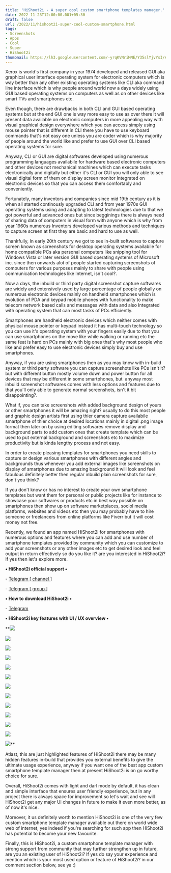```yaml
---
title: 'HiShoot2i - A super cool custom smartphone templates manager.'
date: 2022-11-23T12:00:00.001+05:30
draft: false
url: /2022/11/hishoot2i-super-cool-custom-smartphone.html
tags: 
- Screenshots
- Apps
- Cool
- Super
- HiShoot2i
thumbnail: https://lh3.googleusercontent.com/-yrqKVNriMNE/Y35slYjvYsI/AAAAAAAAPJ0/IzAMF0u21qwj_FvYjUBL-15zhGHEVIkbgCNcBGAsYHQ/s1600/1669229714627217-0.png
---
```


  

Xerox is world's first company in year 1974 developed and released GUI aka graphical user interface operating system for electronic computers which is way better than any other existing operating systems like CLI aka command line interface which is why people around world now a days widely using GUI based operating systems on computers as well as on other devices like smart TVs and smartphones etc.

  

Even though, there are drawbacks in both CLI and GUI based operating systems but at the end GUI one is way more easy to use as over there it will present data available on electronic computers in more appealing way with visual graphical design everywhere which you can access simply using mouse pointer that is different in CLI there you have to use keyboard commands that's not easy one unless you are coder which is why majority of people around the world like and prefer to use GUI over CLI based operating systems for sure.

  

Anyway, CLI or GUI are digital softwares developed using numerous programming languages availabile for hardware based electronic computers and other devices not mechanical machines which can execute tasks electronically and digitally but either it's CLI or GUI you will only able to see visual digital form of them on display screen monitor Integrated on electronic devices so that you can access them comfortably and conveniently.

  

Fortunately, many inventors and companies since mid 19th century as it is when all started continously upgraded CLI and from year 1970s GUI operating systems using and adapting to latest technologies due to that we got powerful and advanced ones but since begginings there is always need of sharing data of computers in visual form with anyone which is why from year 1960s numerous Inventors developed various methods and techniques to capture screen at first they are basic and hard to use as well.

  

Thankfully, In early 20th century we got to see in-built softwares to capture screen known as screenshots for desktop operating systems availabile for home compatible PCs aka personal computers like snipping tool for Windows Vista or later version GUI based operating systems of Microsoft inc. since then onwards alot of people started capturing screenshots of computers for various purposes mainly to share with people using communication technologies like Internet, isn't cool?.

  

Now a days, the inbuild or third party digital screenshot capture softwares are widely and extensively used by large percentage of people globally on numerous electronic devices mainly on handheld smartphones which is evolution of PDA and keypad mobile phones with functionality to make telecom network based calls and messages with data and also Integrated with operating system that can most tasks of PCs efficiently.

  

Smartphones are handheld electronic devices which neither comes with physical mouse pointer or keypad instead it has multi-touch technology so you can use it's operating system with your fingers easily due to that you can use smartphones on the move like while walking or running etc the same feat is hard on PCs mainly with big ones that's why most people who like and prefer easy to use electronic devices simply buy and use smartphones.

  

Anyway, if you are using smartphones then as you may know with in-build system or third party software you can capture screenshots like PCs isn't it? but with different button mostly volume down and power button for all devices that may be different in some smartphones, but  anyway most inbuild screenshot softwares comes with less options and features due to that you'll only able to generate normal screenshots, isn't it bit disappointing?.

  

What if, you can take screenshots with added background design of yours or other smartphones it will be amazing right? usually to do this most people and graphic design artists first using thier camera capture availabile smartphone of thier choice at desired locations mainly in digital .png image format then later on by using editing softwares remove display and background parts to add custom ones that create template which can be used to put external background and screenshots etc to maximize productivity but is kinda lengthy process and not easy.

  

In order to create pleasing templates for smartphones you need skills to capture or design various smartphones with different angles and backgrounds thus whenever you add external images like screenshots on display of smartphones due to amazing background it will look and feel fabulous definitely better then regular inbuild plain screenshots for sure, don't you think?

  

If you don't know or has no interest to create your own smartphone templates but want them for personal or public projects like for instance to showcase your softwares or products etc in best way possible on smartphones then show up on software marketplaces, sociol media platforms, websites and videos etc then you may probably have to hire someone or freelancers from online platforms like Fiverr but it will cost money not free.

  

Recently, we found an app named HiShoot2i for smartphones with numerous options and features where you can add and use number of smartphone templates provided by community which you can customize to add your screenshots or any other images etc to get desired look and feel output in return effectively so do you like it? are you interested in HiShoot2i? If yes then let's explore more.

  

**• HiShoot2i official support •**

\- [Telegram \[ channel \]](https://t.me/hishoot2imaterial)

\- [Telegram \[ group \]](https://t.me/hishoot2i_material)

**• How to download HiShoot2i •**

\- [Telegram](https://t.me/hishoot2imaterial)

  

**• HiShoot2i key features with UI / UX overview •**

 **![](https://lh3.googleusercontent.com/-2bJgPH7NNa8/Y35skmcANeI/AAAAAAAAPJw/QvN6I_Vz618LSil5eTozQKNgPZBfY-USACNcBGAsYHQ/s1600/1669229711092578-1.png) 

 ![](https://lh3.googleusercontent.com/-ENh4tsF05sM/Y35sj7_v95I/AAAAAAAAPJs/LntnDmCMtLoNAaK5xLdX0ZtWK9B4ntMFQCNcBGAsYHQ/s1600/1669229707500315-2.png) 

 ![](https://lh3.googleusercontent.com/-2iXiaTFa25M/Y35si4vFFgI/AAAAAAAAPJo/FAEwG4s3D8AQggSYZSoS2DmnzEzqohxfQCNcBGAsYHQ/s1600/1669229704004691-3.png) 

 ![](https://lh3.googleusercontent.com/-3dw1YpXuOD8/Y35siP8MWBI/AAAAAAAAPJk/L1rpDM_ze7kdBYMTVqrNaZ5k0NHo5QnYgCNcBGAsYHQ/s1600/1669229700732493-4.png) 

 ![](https://lh3.googleusercontent.com/-U476ArZh3i0/Y35shEtBMpI/AAAAAAAAPJg/31FJU_xjeB02VbrwLl2LpSlFxgE065aQACNcBGAsYHQ/s1600/1669229697407952-5.png) 

 ![](https://lh3.googleusercontent.com/-v3gK0XUB6ww/Y35sgZVbkNI/AAAAAAAAPJc/8vJ0ztqqaQkkNMpnhXwHtwxb4ziEGmAVwCNcBGAsYHQ/s1600/1669229693805688-6.png) 

 ![](https://lh3.googleusercontent.com/-B8McCI5LBok/Y35sfS5XDoI/AAAAAAAAPJY/HOb6vOM0OhshmHpjawVbuPAv9cwzTKBywCNcBGAsYHQ/s1600/1669229690461323-7.png) 

 ![](https://lh3.googleusercontent.com/-A6mJp6Bg8uA/Y35sesegz4I/AAAAAAAAPJU/kbIq4C7MFHQ0pyHe273MQXhzQsOBt8tZgCNcBGAsYHQ/s1600/1669229687534057-8.png) 

 ![](https://lh3.googleusercontent.com/-vlv7uoHQ4yg/Y35sdzRJcoI/AAAAAAAAPJQ/A41RCNklvgI_W0rNf5vM9Ff1ZhooW0xrQCNcBGAsYHQ/s1600/1669229684744655-9.png) 

 ![](https://lh3.googleusercontent.com/-wQN5sxXMOMc/Y35sdPTZRQI/AAAAAAAAPJM/fFMumzo81mMG-01tZxUOSbfQRzVD8mVEACNcBGAsYHQ/s1600/1669229681622954-10.png) 

 ![](https://lh3.googleusercontent.com/--WgZtEyIQDg/Y35scatkCtI/AAAAAAAAPJI/nBSInOztqEIz_9uB5p1Qu1oooVInx-nuQCNcBGAsYHQ/s1600/1669229678540350-11.png) 

 ![](https://lh3.googleusercontent.com/-T5hU_qI1xUo/Y35sbp02E3I/AAAAAAAAPJE/pUNrqu3sdX8KB_4MDRvE9FRLdz7mqMYcQCNcBGAsYHQ/s1600/1669229675399726-12.png) 

 ![](https://lh3.googleusercontent.com/-P20hj_yiDsc/Y35sa4itH0I/AAAAAAAAPJA/Thw2ilShhHQfPApCoNIVLT51n-1QnnMsQCNcBGAsYHQ/s1600/1669229671693683-13.png)** 

Atlast, this are just highlighted features of HiShoot2i there may be many hidden features in-build that provides you external benefits to give the ultimate usage experience, anyway if you want one of the best app custom smartphone template manager then at present HiShoot2i is on go worthy choice for sure.

  

Overall, HiShoot2i comes with light and darl mode by default, it has clean and simple interface that ensures user friendly experience, but in any project there is always space for improvement so let's wait and see will HiShoot2i get any major UI changes in future to make it even more better, as of now it's nice.

  

Moreover, it us definitely worth to mention HiShoot2i is one of the very few custom smartphone template manager available out there on world wide web of internet, yes indeed if you're searching for such app then HiShoot2i has potential to become your new favourite.

  

Finally, this is HiShoot2i, a custom smartphone template manager with strong support from community that may further strengthen up in future, are you an existing user of HiShoot2i? If yes do say your experience and mention which is your most used option or feature of HiShoot2i? in our comment section below, see ya :)